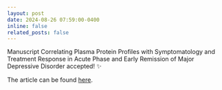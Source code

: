 ```yaml
---
layout: post
date: 2024-08-26 07:59:00-0400
inline: false
related_posts: false
---
```


Manuscript Correlating Plasma Protein Profiles with Symptomatology and Treatment Response in Acute Phase and Early Remission of Major Depressive Disorder accepted! :sparkles: 

The article can be found [here](https://doi.org/10.3389/fpsyt.2024.1425552).
